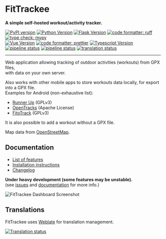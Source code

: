# FitTrackee
**A simple self-hosted workout/activity tracker.**  

[![PyPI version](https://img.shields.io/pypi/v/fittrackee.svg)](https://pypi.org/project/fittrackee/) 
[![Python Version](https://img.shields.io/pypi/pyversions/fittrackee.svg)](https://python.org)
[![Flask Version](https://img.shields.io/badge/flask-3.1-brightgreen.svg)](http://flask.pocoo.org/) 
[![code formatter: ruff](https://img.shields.io/badge/code%20formatter-ruff-d7ff64)](https://docs.astral.sh/ruff/) 
[![type check: mypy](https://img.shields.io/badge/type%20check-mypy-blue)](http://mypy-lang.org/)  
[![Vue Version](https://img.shields.io/badge/vue-3.5-brightgreen.svg)](https://v3.vuejs.org/) 
[![code formatter: prettier](https://img.shields.io/badge/code%20formatter-prettier-ff69b4.svg)](https://github.com/prettier/prettier) 
[![Typescript Version](https://img.shields.io/npm/types/typescript)](https://www.typescriptlang.org/)  
[![pipeline status](https://github.com/SamR1/FitTrackee/actions/workflows/.tests-python.yml/badge.svg)](https://github.com/SamR1/FitTrackee/actions/workflows/.tests-python.yml)
[![pipeline status](https://github.com/SamR1/FitTrackee/actions/workflows/.tests-javascript.yml/badge.svg)](https://github.com/SamR1/FitTrackee/actions/workflows/.tests-javascript.yml)
[![translation status](https://hosted.weblate.org/widgets/fittrackee/-/svg-badge.svg)](https://hosted.weblate.org/engage/fittrackee/)  

---

Web application allowing tracking of outdoor activities (workouts) from GPX files, \
with data on your own server.  

Also works with other mobile apps to store workouts data locally, for export into a GPX file.  
Examples for Android (non-exhaustive list):  
* [Runner Up](https://github.com/jonasoreland/runnerup) (GPLv3)  
* [OpenTracks](https://github.com/OpenTracksApp/OpenTracks) (Apache License)  
* [FitoTrack](https://codeberg.org/jannis/FitoTrack) (GPLv3)  

It is also possible to add a workout without a GPX file.

Map data from [OpenStreetMap](https://www.openstreetmap.org).  

## Documentation

- [List of features](https://samr1.github.io/FitTrackee/en/features.html)
- [Installation instructions](https://samr1.github.io/FitTrackee/en/installation.html)
- [Changelog](https://samr1.github.io/FitTrackee/en/changelog.html)

**Under heavy development (some features may be unstable).**  
(see [issues](https://github.com/SamR1/FitTrackee/issues) and [documentation](https://samr1.github.io/FitTrackee) for more info.)  

![FitTrackee Dashboard Screenshot](https://samr1.github.io/FitTrackee/en/_images/dashboard.png)

## Translations

FitTrackee uses [Weblate](https://hosted.weblate.org/engage/fittrackee/) for translation management.

[![Translation status](https://hosted.weblate.org/widget/fittrackee/multi-auto.svg)](https://hosted.weblate.org/engage/fittrackee/)
